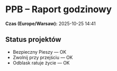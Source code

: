 # PPB – Raport godzinowy
**Czas (Europe/Warsaw):** 2025-10-25 14:41

## Status projektów
- Bezpieczny Pieszy — OK
- Zwolnij przy przejściu — OK
- Odblask ratuje życie — OK

